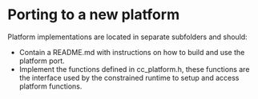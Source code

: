 # Porting to a new platform

Platform implementations are located in separate subfolders and should:

- Contain a README.md with instructions on how to build and use the platform port.
- Implement the functions defined in cc_platform.h, these functions are the interface used by the constrained runtime to setup and access platform functions.
